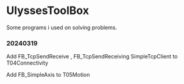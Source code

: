 # UlyssesToolBox
Some programs i used on solving problems.

### 20240319
Add FB_TcpSendReceive , FB_TcpSendReceiving SimpleTcpClient to T04Connectivity

Add FB_SimpleAxis to T05Motion